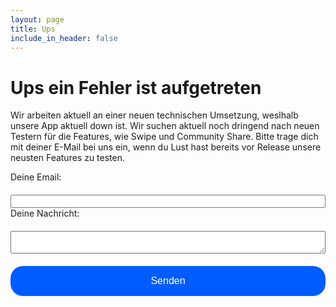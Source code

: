 ```yaml
---
layout: page
title: Ups
include_in_header: false
---
```



# Ups ein Fehler ist aufgetreten
Wir arbeiten aktuell an einer neuen technischen Umsetzung, weslhalb unsere App aktuell down ist. Wir suchen aktuell noch dringend nach neuen Testern für die Features, wie Swipe und Community Share. Bitte trage dich mit deiner E-Mail bei uns ein, wenn du Lust hast bereits vor Release unsere neusten Features zu testen. 
<br>

<form
  action="https://formspree.io/f/mgepyygb"
  method="POST"
>
  <label style="margin-top:20px">
    Deine Email:
    <input type="text" style="width:100%;margin-top:20px" name="_replyto">
  </label>
  <br>
  <label style="margin-top:30px">
    Deine Nachricht:
    <textarea style="width:100%;margin-top:20px" name="message"></textarea>
  </label>
  <button type="submit" style="width:100%;border-radius:20px; margin-top:20px;   background-color:#005CFF;
  border: none;
  color: white;
  padding: 15px 32px;
  text-align: center;
  text-decoration: none;
  display: inline-block;
  font-size: 16px;">Senden</button>
  </form>




